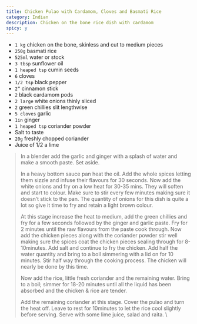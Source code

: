 ```yaml
---
title: Chicken Pulao with Cardamom, Cloves and Basmati Rice 
category: Indian
description: Chicken on the bone rice dish with cardamom
spicy: y
--- 
```


* `1 kg` chicken on the bone, skinless and cut to medium pieces
* `250g` basmati rice
* `525ml` water or stock
* `3 tbsp` sunflower oil
* `1 heaped tsp` cumin seeds
* `6` cloves
* `1/2 tsp` black pepper
* `2”` cinnamon stick
* `2` black cardamom pods
* `2 large` white onions thinly sliced
* `2` green chillies slit lengthwise
* `5 cloves` garlic
* `1in` ginger
* `1 heaped tsp` coriander powder
* Salt to taste
* `20g` freshly chopped coriander
* Juice of 1/2 a lime

> In a blender add the garlic and ginger with a splash of water and make a smooth paste. Set aside.
>
> In a heavy bottom sauce pan heat the oil. Add the whole spices letting them sizzle and infuse their flavours for 30 seconds. Now add the white onions and fry on a low heat for 30-35 mins. They will soften and start to colour. Make sure to stir every few minutes making sure it doesn’t stick to the pan. The quantity of onions for this dish is quite a lot so give it time to fry and retain a light brown colour.
>
> At this stage increase the heat to medium, add the green chillies and fry for a few seconds followed by the ginger and garlic paste. Fry for 2 minutes until the raw flavours from the paste cook through. Now add the chicken pieces along with the coriander powder stir well making sure the spices coat the chicken pieces sealing through for 8-10minutes. Add salt and continue to fry the chicken. Add half the water quantity and bring to a boil simmering with a lid on for 10 minutes. Stir half way through the cooking process. The chicken will nearly be done by this time.
>
> Now add the rice, little fresh coriander and the remaining water. Bring to a boil; simmer for 18-20 minutes until all the liquid has been absorbed and the chicken & rice are tender.
>
> Add the remaining coriander at this stage. Cover the pulao and turn the heat off. Leave to rest for 10minutes to let the rice cool slightly before serving. Serve with some lime juice, salad and raita. \\

